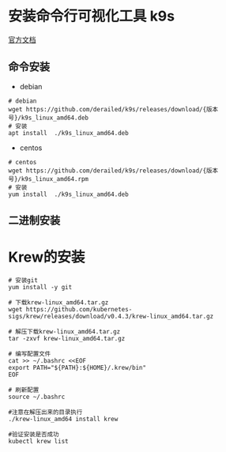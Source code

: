 # 安装命令行可视化工具 k9s
[官方文档](https://k9scli.io/topics/install/)
## 命令安装
- debian
```
# debian
wget https://github.com/derailed/k9s/releases/download/{版本号}/k9s_linux_amd64.deb
# 安装
apt install  ./k9s_linux_amd64.deb
```
- centos
```
# centos
wget https://github.com/derailed/k9s/releases/download/{版本号}/k9s_linux_amd64.rpm
# 安装
yum install  ./k9s_linux_amd64.deb
```
## 二进制安装
# Krew的安装

```
# 安装git
yum install -y git

# 下载krew-linux_amd64.tar.gz
wget https://github.com/kubernetes-sigs/krew/releases/download/v0.4.3/krew-linux_amd64.tar.gz

# 解压下载krew-linux_amd64.tar.gz
tar -zxvf krew-linux_amd64.tar.gz

# 编写配置文件
cat >> ~/.bashrc <<EOF
export PATH="${PATH}:${HOME}/.krew/bin"
EOF

# 刷新配置
source ~/.bashrc

#注意在解压出来的目录执行
./krew-linux_amd64 install krew

#验证安装是否成功
kubectl krew list
```